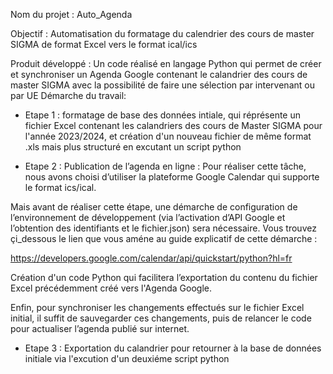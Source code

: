 Nom du projet : Auto_Agenda 

Objectif : Automatisation du formatage du calendrier des cours de master SIGMA de format Excel vers le format ical/ics

Produit développé : Un code réalisé en langage Python qui permet de créer et synchroniser un Agenda Google contenant le calandrier des cours de master SIGMA avec la possibilité de faire une sélection par intervenant ou par UE
Démarche du travail: 

* Etape 1 : formatage de base des données intiale, qui réprésente un fichier Excel contenant les calandriers des cours de Master SIGMA pour l'année 2023/2024, et création d'un nouveau fichier de même format .xls mais plus structuré en excutant un script python

  
* Etape 2 : Publication de l’agenda en ligne : Pour réaliser cette tâche, nous avons choisi d’utiliser la plateforme Google Calendar qui supporte le format ics/ical.
  
Mais avant de réaliser cette étape, une démarche de configuration de l’environnement de développement (via l’activation d’API Google et l’obtention des identifiants et le fichier.json) sera nécessaire. Vous trouvez çi_dessous le lien que vous améne au guide explicatif de cette démarche :
 
 https://developers.google.com/calendar/api/quickstart/python?hl=fr


Création d'un code Python qui facilitera l’exportation  du contenu du fichier Excel précédemment créé vers l'Agenda Google. 

Enfin, pour synchroniser les changements effectués sur le fichier Excel initial, il suffit de sauvegarder ces changements, puis de relancer le code pour actualiser l’agenda publié sur internet.


* Etape 3 : Exportation du calandrier pour retourner à la base de données initiale  via l'excution d'un deuxiéme script python 
  


